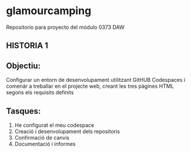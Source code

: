 # glamourcamping
Repositorio para proyecto del módulo 0373 DAW
## HISTORIA 1

## Objectiu:

Configurar un entorn de desenvolupament utilitzant GitHUB Codespaces i comenár a treballar en el projecte web, creant les tres pàgines HTML segons els requisits definits

## Tasques:

1. He configurat el meu codespace
2. Creació i desenvolupament dels repositoris
3. Confirmació de canvis
4. Documentació i informes